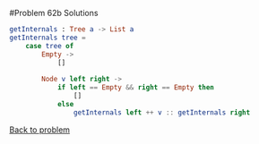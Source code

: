 #Problem 62b Solutions

```elm
getInternals : Tree a -> List a
getInternals tree =
    case tree of
        Empty ->
            []
            
        Node v left right ->
            if left == Empty && right == Empty then
                []
            else
                getInternals left ++ v :: getInternals right
```

[Back to problem](../p/p62b.md)